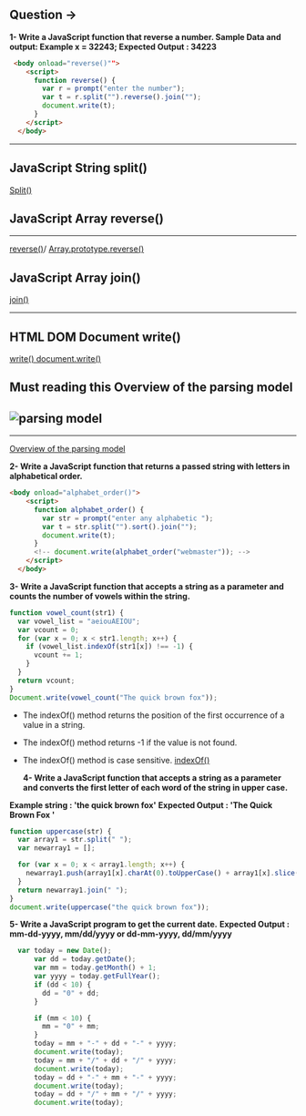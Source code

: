 ## Question ->

**1- Write a JavaScript function that reverse a number. Sample Data and output: Example x = 32243; Expected Output : 34223**

```HTML
 <body onload="reverse()"">
    <script>
      function reverse() {
        var r = prompt("enter the number");
        var t = r.split("").reverse().join("");
        document.write(t);
      }
    </script>
  </body>
```

---

## JavaScript String split()

[Split()](https://www.w3schools.com/jsref/jsref_split.asp)

## JavaScript Array reverse()

---

[reverse()](https://www.w3schools.com/jsref/jsref_reverse.asp)/ [Array.prototype.reverse()](https://developer.mozilla.org/en-US/docs/Web/JavaScript/Reference/Global_Objects/Array/reverse)

## JavaScript Array join()

[join()](https://www.w3schools.com/jsref/jsref_join.asp)

---

## HTML DOM Document write()

[write() ](https://www.w3schools.com/jsref/met_doc_write.asp)
[document.write()](https://developer.mozilla.org/en-US/docs/Web/API/Document/write)

## **Must reading this** Overview of the parsing model

## ![parsing model ](https://html.spec.whatwg.org/images/parsing-model-overview.svg)

---

[Overview of the parsing model](https://html.spec.whatwg.org/multipage/parsing.html#overview-of-the-parsing-model)

**2- Write a JavaScript function that returns a passed string with letters in alphabetical order.**

```HTML
<body onload="alphabet_order()">
    <script>
      function alphabet_order() {
        var str = prompt("enter any alphabetic ");
        var t = str.split("").sort().join("");
        document.write(t);
      }
      <!-- document.write(alphabet_order("webmaster")); -->
    </script>
  </body>
```

**3- Write a JavaScript function that accepts a string as a parameter and counts the number of vowels within the string.**

```js
function vowel_count(str1) {
  var vowel_list = "aeiouAEIOU";
  var vcount = 0;
  for (var x = 0; x < str1.length; x++) {
    if (vowel_list.indexOf(str1[x]) !== -1) {
      vcount += 1;
    }
  }
  return vcount;
}
Document.write(vowel_count("The quick brown fox"));
```

- The indexOf() method returns the position of the first occurrence of a value in a string.

- The indexOf() method returns -1 if the value is not found.

- The indexOf() method is case sensitive.
  [indexOf()](https://www.w3schools.com/jsref/jsref_indexof.asp)

  **4- Write a JavaScript function that accepts a string as a parameter and converts the first letter of each word of the string in upper case.**

**Example string : 'the quick brown fox'**
**Expected Output : 'The Quick Brown Fox '**

```js
function uppercase(str) {
  var array1 = str.split(" ");
  var newarray1 = [];

  for (var x = 0; x < array1.length; x++) {
    newarray1.push(array1[x].charAt(0).toUpperCase() + array1[x].slice(1));
  }
  return newarray1.join(" ");
}
document.write(uppercase("the quick brown fox"));
```

**5- Write a JavaScript program to get the current date.**
**Expected Output :**
**mm-dd-yyyy, mm/dd/yyyy or dd-mm-yyyy, dd/mm/yyyy**

```js
  var today = new Date();
      var dd = today.getDate();
      var mm = today.getMonth() + 1;
      var yyyy = today.getFullYear();
      if (dd < 10) {
        dd = "0" + dd;
      }

      if (mm < 10) {
        mm = "0" + mm;
      }
      today = mm + "-" + dd + "-" + yyyy;
      document.write(today);
      today = mm + "/" + dd + "/" + yyyy;
      document.write(today);
      today = dd + "-" + mm + "-" + yyyy;
      document.write(today);
      today = dd + "/" + mm + "/" + yyyy;
      document.write(today);
```
